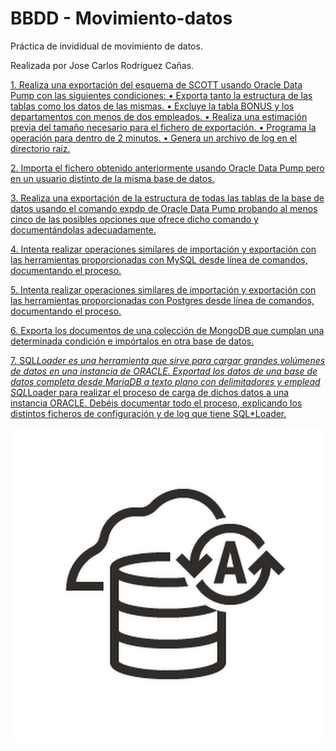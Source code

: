 # BBDD - Movimiento-datos

Práctica de invididual de movimiento de datos.

Realizada por Jose Carlos Rodríguez Cañas.

[1. Realiza una exportación del esquema de SCOTT usando Oracle Data Pump con las siguientes condiciones:
• Exporta tanto la estructura de las tablas como los datos de las mismas.
• Excluye la tabla BONUS y los departamentos con menos de dos empleados.
• Realiza una estimación previa del tamaño necesario para el fichero de exportación.
• Programa la operación para dentro de 2 minutos.
• Genera un archivo de log en el directorio raíz.](/Ejercicios/Ejercicio1.md)

[2. Importa el fichero obtenido anteriormente usando Oracle Data Pump pero en un usuario distinto de la misma base de datos.](/Ejercicios/Ejercicio2.md)

[3. Realiza una exportación de la estructura de todas las tablas de la base de datos usando el comando expdp de Oracle Data Pump probando al menos cinco de las posibles opciones que ofrece dicho comando y documentándolas adecuadamente.](/Ejercicios/Ejercicio3.md)

[4. Intenta realizar operaciones similares de importación y exportación con las herramientas proporcionadas con MySQL desde línea de comandos, documentando el proceso.](/Ejercicios/Ejercicio4.md)

[5. Intenta realizar operaciones similares de importación y exportación con las herramientas proporcionadas con Postgres desde línea de comandos, documentando el proceso.](/Ejercicios/Ejercicio5.md)

[6. Exporta los documentos de una colección de MongoDB que cumplan una determinada condición e impórtalos en otra base de datos.](/Ejercicios/Ejercicio6.md)

[7. SQL*Loader es una herramienta que sirve para cargar grandes volúmenes de datos en una instancia de ORACLE. Exportad los datos de una base de datos completa desde MariaDB a texto plano con delimitadores y emplead SQL*Loader para realizar el proceso de carga de dichos datos a una instancia ORACLE. Debéis documentar todo el proceso, explicando los distintos ficheros de configuración y de log que tiene SQL*Loader.](/Ejercicios/Ejercicio7.md)

![FOTO](Ejercicios/img/readme.jpg)